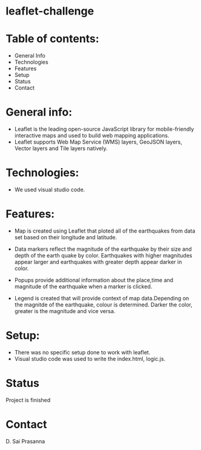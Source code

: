 # leaflet-challenge

# Table of contents:
*	General Info
*	Technologies
*	Features
*	Setup
*	Status
*	Contact

# General info:
* Leaflet is the leading open-source JavaScript library for mobile-friendly interactive maps and used to build web mapping applications.
* Leaflet supports Web Map Service (WMS) layers, GeoJSON layers, Vector layers and Tile layers natively.

# Technologies:
*	We used visual studio code.

# Features:
*  Map is created using Leaflet that ploted all of the earthquakes from data set based on their longitude and latitude.

*  Data markers reflect the magnitude of the earthquake by their size and depth of the earth quake by color. Earthquakes with higher magnitudes appear larger and earthquakes with greater depth appear darker in color.

*  Popups provide additional information about the place,time and magnitude of the earthquake when a marker is clicked.

*  Legend is created that will provide context of map data.Depending on the magnitde of the earthquake, colour is determined. Darker the color, greater is the magnitude and vice versa.

# Setup:
*	There was no specific setup done to work with leaflet.
*	Visual studio code was used to write the index.html, logic.js.

# Status
Project is finished

# Contact
D. Sai Prasanna